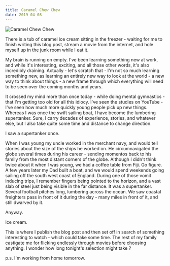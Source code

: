```yaml
---
title: Caramel Chew Chew
date: 2019-04-08
---
```


![Caramel Chew Chew](https://source.unsplash.com/03UCoidYvXw/1600x900)

There is a tub of caramel ice cream sitting in the freezer - waiting for me to finish writing this blog post, stream a movie from the internet, and hole myself up in the junk room while I eat it.

My brain is running on empty. I've been learning something new at work, and while it's interesting, exciting, and all those other words, it's also incredibly draining. Actually - let's scratch that - I'm not so much learning something new, as learning an entirely new way to look at the world - a new way to think about things - a new frame through which everything will need to be seen over the coming months and years.

It crossed my mind more than once today - while doing mental gymnastics - that I'm getting too old for all this idiocy. I've seen the studies on YouTube - I've seen how much more quickly young people pick up new things. Whereas I was once the swift sailing boat, I have become the lumbering supertanker. Sure, I carry decades of experience, stories, and whatever else, but I also take quite some time and distance to change direction.

I saw a supertanker once.

When I was young my uncle worked in the merchant navy, and would tell stories about the size of the ships he worked on. He circumnavigated the globe several times during his career - sending momentos back to his family from the most distant corners of the globe. Although I didn't think twice about it when I was young, we had a coffee table from Fiji. Go figure. A few years later my Dad built a boat, and we would spend weekends going sailing off the south west coast of England. During one of those vomit inducing trips, I remember fingers being pointed to the horizon, and a vast slab of steel just being visible in the far distance. It was a supertanker. Several football pitches long, lumbering across the ocean. We saw coastal freighters pass in front of it during the day - many miles in front of it, and still dwarved by it.

Anyway.

Ice cream.

This is where I publish the blog post and then set off in search of something interesting to watch - which could take some time. The rest of my family castigate me for flicking endlessly through movies before choosing anything. I wonder how long tonight's selection might take ?

p.s. I'm working from home tomorrow.
